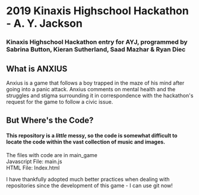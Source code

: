 # 2019 Kinaxis Highschool Hackathon - A. Y. Jackson
### Kinaxis Highschool Hackathon entry for AYJ, programmed by Sabrina Button, Kieran Sutherland, Saad Mazhar & Ryan Diec 

## What is ANXIUS
Anxius is a game that follows a boy trapped in the maze of his mind after going into a panic attack. Anxius comments on mental health and the struggles and stigma surrounding it in correspondence with the hackathon's request for the game to follow a civic issue.  

## But Where's the Code?
#### This repository is a *little* messy, so the code is somewhat difficult to locate the code within the vast collection of music and images. 
The files with code are in main_game  
Javascript File: main.js  
HTML File: Index.html  

I have thankfully adopted much better practices when dealing with repositories since the development of this game - I can use git now!
